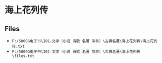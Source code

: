 # 海上花列传

## Files

- `F:/5000G电子书\I01-文学（小说 诗歌 名著 写作）\古典名著\海上花列传\海上花列传.txt`
- `F:/5000G电子书\I01-文学（小说 诗歌 名著 写作）\古典名著\海上花列传\files.txt`
